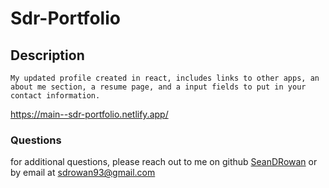  # Sdr-Portfolio
  
## Description
    My updated profile created in react, includes links to other apps, an about me section, a resume page, and a input fields to put in your contact information.
    
https://main--sdr-portfolio.netlify.app/
     
### Questions
for additional questions, please reach out to me on github
[SeanDRowan](https://github.com/SeanDRowan)
    or by email at
<sdrowan93@gmail.com>
     